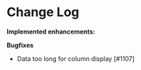 # Change Log


**Implemented enhancements:**

**Bugfixes**

- Data too long for column display [\#1107]
